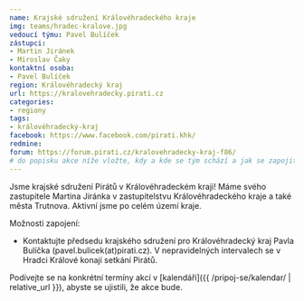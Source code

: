 ```yaml
---
name: Krajské sdružení Královéhradeckého kraje
img: teams/hradec-kralove.jpg
vedoucí týmu: Pavel Bulíček
zástupci:
- Martin Jiránek
- Miroslav Čaky
kontaktní osoba:
- Pavel Bulíček
region: Královéhradecký kraj
url: https://kralovehradecky.pirati.cz
categories:
- regiony
tags:
- královéhradecký-kraj
facebook: https://www.facebook.com/pirati.khk/
redmine: 
forum: https://forum.pirati.cz/kralovehradecky-kraj-f86/
# do popisku akce níže vložte, kdy a kde se tým schází a jak se zapojit
---
```


Jsme krajské sdružení Pirátů v Královéhradeckém kraji! Máme svého zastupitele Martina Jiránka v zastupitelstvu Královéhradeckého kraje a také města Trutnova. Aktivní jsme po celém území kraje.

Možnosti zapojení:

* Kontaktujte předsedu krajského sdružení pro Královéhradecký kraj Pavla Bulíčka (pavel.bulicek(at)pirati.cz). V nepravidelných intervalech se v Hradci Králové konají setkání Pirátů.

Podívejte se na konkrétní termíny akcí v [kalendáři]({{ /pripoj-se/kalendar/ | relative_url }}),
abyste se ujistili, že akce bude.
